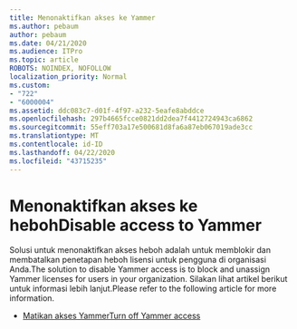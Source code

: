 ```yaml
---
title: Menonaktifkan akses ke Yammer
ms.author: pebaum
author: pebaum
ms.date: 04/21/2020
ms.audience: ITPro
ms.topic: article
ROBOTS: NOINDEX, NOFOLLOW
localization_priority: Normal
ms.custom:
- "722"
- "6000004"
ms.assetid: ddc083c7-d01f-4f97-a232-5eafe8abddce
ms.openlocfilehash: 297b4665fcce0821dd2dea7f4412724943ca6862
ms.sourcegitcommit: 55eff703a17e500681d8fa6a87eb067019ade3cc
ms.translationtype: MT
ms.contentlocale: id-ID
ms.lasthandoff: 04/22/2020
ms.locfileid: "43715235"
---
```

# <a name="disable-access-to-yammer"></a><span data-ttu-id="bb949-102">Menonaktifkan akses ke heboh</span><span class="sxs-lookup"><span data-stu-id="bb949-102">Disable access to Yammer</span></span>

<span data-ttu-id="bb949-103">Solusi untuk menonaktifkan akses heboh adalah untuk memblokir dan membatalkan penetapan heboh lisensi untuk pengguna di organisasi Anda.</span><span class="sxs-lookup"><span data-stu-id="bb949-103">The solution to disable Yammer access is to block and unassign Yammer licenses for users in your organization.</span></span> <span data-ttu-id="bb949-104">Silakan lihat artikel berikut untuk informasi lebih lanjut.</span><span class="sxs-lookup"><span data-stu-id="bb949-104">Please refer to the following article for more information.</span></span>
  
- [<span data-ttu-id="bb949-105">Matikan akses Yammer</span><span class="sxs-lookup"><span data-stu-id="bb949-105">Turn off Yammer access</span></span>](https://docs.microsoft.com/yammer/manage-yammer-users/turn-off-user-access)
